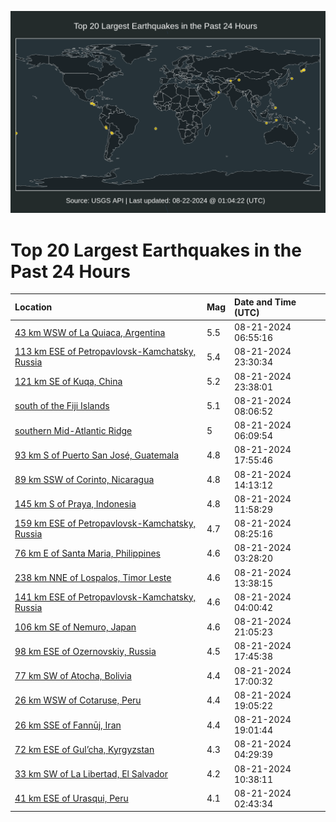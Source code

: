 ![Map](./map.png)

# Top 20 Largest Earthquakes in the Past 24 Hours

| Location | Mag | Date and Time (UTC) |
|:---|:---|:---|
| [43 km WSW of La Quiaca, Argentina](https://earthquake.usgs.gov/earthquakes/eventpage/us7000n8ey) | 5.5 | 08-21-2024 06:55:16 |
| [113 km ESE of Petropavlovsk-Kamchatsky, Russia](https://earthquake.usgs.gov/earthquakes/eventpage/us7000n8ki) | 5.4 | 08-21-2024 23:30:34 |
| [121 km SE of Kuqa, China](https://earthquake.usgs.gov/earthquakes/eventpage/us7000n8kl) | 5.2 | 08-21-2024 23:38:01 |
| [south of the Fiji Islands](https://earthquake.usgs.gov/earthquakes/eventpage/us7000n8fh) | 5.1 | 08-21-2024 08:06:52 |
| [southern Mid-Atlantic Ridge](https://earthquake.usgs.gov/earthquakes/eventpage/us7000n8es) | 5 | 08-21-2024 06:09:54 |
| [93 km S of Puerto San José, Guatemala](https://earthquake.usgs.gov/earthquakes/eventpage/us7000n8id) | 4.8 | 08-21-2024 17:55:46 |
| [89 km SSW of Corinto, Nicaragua](https://earthquake.usgs.gov/earthquakes/eventpage/us7000n8h2) | 4.8 | 08-21-2024 14:13:12 |
| [145 km S of Praya, Indonesia](https://earthquake.usgs.gov/earthquakes/eventpage/us7000n8g7) | 4.8 | 08-21-2024 11:58:29 |
| [159 km ESE of Petropavlovsk-Kamchatsky, Russia](https://earthquake.usgs.gov/earthquakes/eventpage/us7000n8fk) | 4.7 | 08-21-2024 08:25:16 |
| [76 km E of Santa Maria, Philippines](https://earthquake.usgs.gov/earthquakes/eventpage/us7000n8e3) | 4.6 | 08-21-2024 03:28:20 |
| [238 km NNE of Lospalos, Timor Leste](https://earthquake.usgs.gov/earthquakes/eventpage/us7000n8gq) | 4.6 | 08-21-2024 13:38:15 |
| [141 km ESE of Petropavlovsk-Kamchatsky, Russia](https://earthquake.usgs.gov/earthquakes/eventpage/us7000n8ee) | 4.6 | 08-21-2024 04:00:42 |
| [106 km SE of Nemuro, Japan](https://earthquake.usgs.gov/earthquakes/eventpage/us7000n8jt) | 4.6 | 08-21-2024 21:05:23 |
| [98 km ESE of Ozernovskiy, Russia](https://earthquake.usgs.gov/earthquakes/eventpage/us7000n8j1) | 4.5 | 08-21-2024 17:45:38 |
| [77 km SW of Atocha, Bolivia](https://earthquake.usgs.gov/earthquakes/eventpage/us7000n8i3) | 4.4 | 08-21-2024 17:00:32 |
| [26 km WSW of Cotaruse, Peru](https://earthquake.usgs.gov/earthquakes/eventpage/us7000n8j2) | 4.4 | 08-21-2024 19:05:22 |
| [26 km SSE of Fannūj, Iran](https://earthquake.usgs.gov/earthquakes/eventpage/us7000n8j0) | 4.4 | 08-21-2024 19:01:44 |
| [72 km ESE of Gul’cha, Kyrgyzstan](https://earthquake.usgs.gov/earthquakes/eventpage/us7000n8ec) | 4.3 | 08-21-2024 04:29:39 |
| [33 km SW of La Libertad, El Salvador](https://earthquake.usgs.gov/earthquakes/eventpage/us7000n8g0) | 4.2 | 08-21-2024 10:38:11 |
| [41 km ESE of Urasqui, Peru](https://earthquake.usgs.gov/earthquakes/eventpage/us7000n8ds) | 4.1 | 08-21-2024 02:43:34 |
